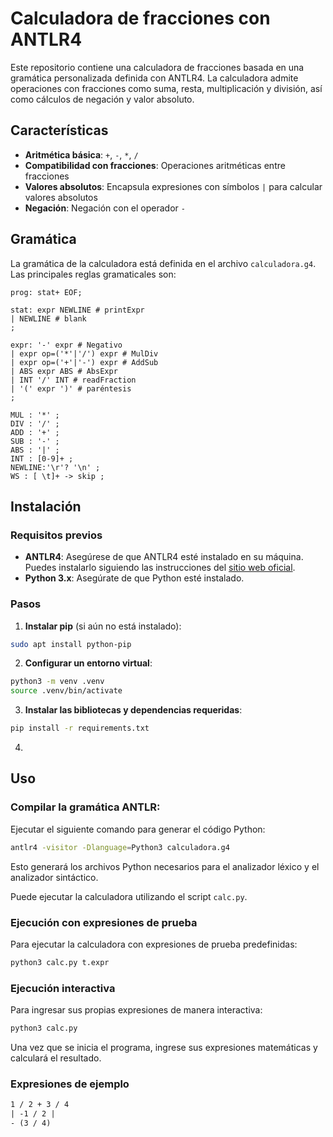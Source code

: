 # Calculadora de fracciones con ANTLR4

Este repositorio contiene una calculadora de fracciones basada en una gramática personalizada definida con ANTLR4. La calculadora admite operaciones con fracciones como suma, resta, multiplicación y división, así como cálculos de negación y valor absoluto.

## Características
- **Aritmética básica**: `+`, `-`, `*`, `/`
- **Compatibilidad con fracciones**: Operaciones aritméticas entre fracciones
- **Valores absolutos**: Encapsula expresiones con símbolos `|` para calcular valores absolutos
- **Negación**: Negación con el operador `-`

## Gramática

La gramática de la calculadora está definida en el archivo `calculadora.g4`. Las principales reglas gramaticales son:
```antlr
prog: stat+ EOF;

stat: expr NEWLINE # printExpr
| NEWLINE # blank
;

expr: '-' expr # Negativo
| expr op=('*'|'/') expr # MulDiv
| expr op=('+'|'-') expr # AddSub
| ABS expr ABS # AbsExpr
| INT '/' INT # readFraction
| '(' expr ')' # paréntesis
;

MUL : '*' ;
DIV : '/' ;
ADD : '+' ;
SUB : '-' ;
ABS : '|' ;
INT : [0-9]+ ;
NEWLINE:'\r'? '\n' ;
WS : [ \t]+ -> skip ;
```

## Instalación

### Requisitos previos

- **ANTLR4**: Asegúrese de que ANTLR4 esté instalado en su máquina. Puedes instalarlo siguiendo las instrucciones del [sitio web oficial](https://www.antlr.org/).
- **Python 3.x**: Asegúrate de que Python esté instalado.

### Pasos

1. **Instalar pip** (si aún no está instalado):

```bash
sudo apt install python-pip
```

2. **Configurar un entorno virtual**:

```bash
python3 -m venv .venv
source .venv/bin/activate
```

3. **Instalar las bibliotecas y dependencias requeridas**:

```bash
pip install -r requirements.txt
```

4. 

## Uso

### Compilar la gramática ANTLR:

Ejecutar el siguiente comando para generar el código Python:

```bash
antlr4 -visitor -Dlanguage=Python3 calculadora.g4
```

Esto generará los archivos Python necesarios para el analizador léxico y el analizador sintáctico.

Puede ejecutar la calculadora utilizando el script `calc.py`.

### Ejecución con expresiones de prueba

Para ejecutar la calculadora con expresiones de prueba predefinidas:

```bash
python3 calc.py t.expr
```

### Ejecución interactiva

Para ingresar sus propias expresiones de manera interactiva:

```bash
python3 calc.py
```

Una vez que se inicia el programa, ingrese sus expresiones matemáticas y calculará el resultado.

### Expresiones de ejemplo

```txt
1 / 2 + 3 / 4
| -1 / 2 |
- (3 / 4)
```
